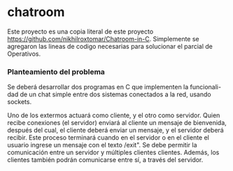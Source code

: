 # chatroom
Este proyecto es una copia literal de este proyecto https://github.com/nikhilroxtomar/Chatroom-in-C.
Simplemente se agregaron las lineas de codigo necesarias para solucionar el parcial de Operativos.
### Planteamiento del problema

Se deberá desarrollar dos programas en C que implementen la funcionali-
dad de un chat simple entre dos sistemas conectados a la red, usando sockets.

Uno de los extermos actuará como cliente, y el otro como servidor. Quien recibe
conexiones (el servidor) enviará al cliente un mensaje de bienvenida, después
del cual, el cliente deberá enviar un mensaje, y el servidor deberá recibir. Este
proceso terminará cuando en el servidor o en el cliente el usuario ingrese un
mensaje con el texto /exit".
Se debe permitir la comunicación entre un servidor y múltiples clientes
clientes. Además, los clientes también podrán comunicarse entre sí, a través
del servidor.
